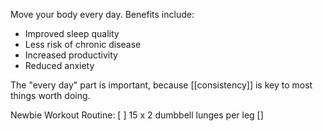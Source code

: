 ---
---

Move your body every day. Benefits include:

- Improved sleep quality
- Less risk of chronic disease
- Increased productivity
- Reduced anxiety

The "every day" part is important, because [[consistency]] is key to most things worth doing.

Newbie Workout Routine:
[ ] 15 x 2 dumbbell lunges per leg
[] 